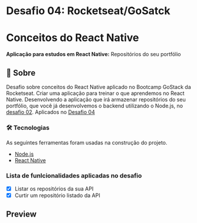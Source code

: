 # Desafio 04: Rocketseat/GoSatck

# Conceitos do React Native
<p alin="center"><b>Aplicação para estudos em React Native:</b> Repositórios do seu portfólio</p>

## 🚀 Sobre
Desafio sobre conceitos do React Native aplicado no Bootcamp GoStack da Rocketseat. 
Criar uma aplicação para treinar o que aprendemos no React Native. Desenvolvendo a aplicação que irá armazenar repositórios do seu portfólio, que você já desenvolvemos o backend utilizando o Node.js, no [desafio 02](https://github.com/rocketseat-education/bootcamp-gostack-desafios/tree/master/desafio-conceitos-nodejs).
Aplicados no [Desafio 04](https://github.com/rocketseat-education/bootcamp-gostack-desafios/tree/master/desafio-conceitos-react-native)


### 🛠 Tecnologias
As seguintes ferramentas foram usadas na construção do projeto.
 
- [Node.js](https://nodejs.org/en/)
- [React Native](https://reactnative.dev/)

### Lista de funlcionalidades aplicadas no desafio
- [x] Listar os repositórios da sua API
- [x] Curtir um repositório listado da API

## Preview

